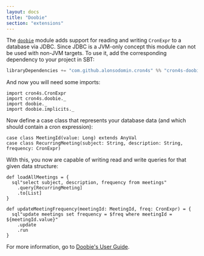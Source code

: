```yaml
---
layout: docs
title: "Doobie"
section: "extensions"
---
```


The [`doobie`](https://tpolecat.github.io/doobie/) module adds support for reading and writing `CronExpr` to a database via JDBC. Since JDBC is a JVM-only concept this module can not be used with non-JVM targets. To use it, add the corresponding dependency to your project in SBT:

```scala
libraryDependencies += "com.github.alonsodomin.cron4s" %% "cron4s-doobie" % "x.y.z"
```

And now you will need some imports:

```tut:silent
import cron4s.CronExpr
import cron4s.doobie._
import doobie._
import doobie.implicits._
```

Now define a case class that represents your database data (and which should contain a cron expression):

```tut:book
case class MeetingId(value: Long) extends AnyVal
case class RecurringMeeting(subject: String, description: String, frequency: CronExpr)
```

With this, you now are capable of writing read and write queries for that given data structure:

```tut:book
def loadAllMeetings = {
  sql"select subject, description, frequency from meetings"
    .query[RecurringMeeting]
    .to[List]
}

def updateMeetingFrequency(meetingId: MeetingId, freq: CronExpr) = {
  sql"update meetings set frequency = $freq where meetingId = ${meetingId.value}"
    .update
    .run
}
```

For more information, go to [Doobie's User Guide](https://tpolecat.github.io/doobie/docs/01-Introduction.html).